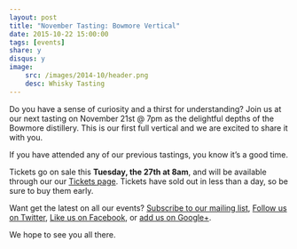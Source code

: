 ```yaml
---
layout: post
title: "November Tasting: Bowmore Vertical"
date: 2015-10-22 15:00:00
tags: [events]
share: y
disqus: y
image:
    src: /images/2014-10/header.png
    desc: Whisky Tasting
---
```


Do you have a sense of curiosity and a thirst for understanding? Join us at our next tasting on November 21st @ 7pm as the delightful depths of the Bowmore distillery. This is our first full vertical and we are excited to share it with you.  

If you have attended any of our previous tastings, you know it’s a good time. 

Tickets go on sale this **Tuesday, the 27th at 8am**, and will be available through our our [Tickets page][1]. Tickets have sold out in less than a day, so be sure to buy them early.

Want get the latest on all our events? [Subscribe to our mailing list][2], [Follow us on Twitter][3], [Like us on Facebook][4], or [add us on Google+][5].

We hope to see you all there.


  [1]: /tickets/
  [2]: /subscribe/
  [3]: http://twitter.com/whiskydev
  [4]: http://www.facebook.com/whiskydev
  [5]: http://plus.google.com/+Whiskydev
